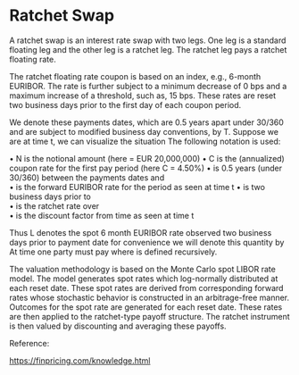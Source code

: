# Ratchet Swap

A ratchet swap is an interest rate swap with two legs. One leg is a standard floating leg and the other leg is a ratchet leg. The ratchet leg pays a ratchet floating rate. 

The ratchet floating rate coupon is based on an index, e.g., 6-month EURIBOR. The rate is further subject to a minimum decrease of 0 bps and a maximum increase of a threshold, such as, 15 bps. These rates are reset two business days prior to the first day of each coupon period. 

We denote these payments dates, which are 0.5 years apart under 30/360 and are subject to modified business day conventions, by T. Suppose we are at time t, we can visualize the situation The following notation is used:

•	N is the notional amount (here  = EUR 20,000,000)
•	C is the (annualized) coupon rate for the first pay period (here C = 4.50%)
•	 is 0.5 years (under 30/360) between the payments dates  and  
•	 is the forward EURIBOR rate for the period  as seen at time t
•	  is two business days prior to  
•	 is the ratchet rate over  
•	 is the discount factor from time  as seen at time t

Thus L denotes the spot 6 month EURIBOR rate observed two business days prior to payment date   for convenience we will denote this quantity by   At time   one party must pay  where  is defined recursively.
	                                                  

The valuation methodology is based on the Monte Carlo spot LIBOR rate model. The model generates spot rates which log-normally distributed at each reset date. These spot rates are derived from corresponding forward rates whose stochastic behavior is constructed in an arbitrage-free manner. Outcomes for the spot rate are generated for each reset date. These rates are then applied to the ratchet-type payoff structure. The ratchet instrument is then valued by discounting and averaging these payoffs.

Reference:

https://finpricing.com/knowledge.html
